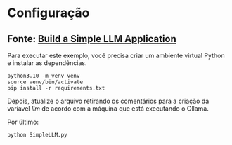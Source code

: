 # Configuração
## Fonte: [Build a Simple LLM Application](https://python.langchain.com/docs/tutorials/llm_chain/)
Para executar este exemplo, você precisa criar um ambiente virtual Python e instalar as dependências.

```
python3.10 -m venv venv
source venv/bin/activate
pip install -r requirements.txt
```

Depois, atualize o arquivo retirando os comentários para a criação da variável _llm_ de acordo com a máquina que está executando o Ollama.

Por último:

```
python SimpleLLM.py
```


